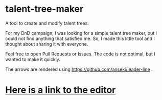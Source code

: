 # talent-tree-maker
A tool to create and modify talent trees.

For my DnD campaign, I was looking for a simple talent tree maker, but I could not find anything that satisfied me.
So, I made this little tool and I thought about sharing it with everyone.

Feel free to open Pull Requests or Issues.
The code is not optimal, but I wanted to make it quickly.

The arrows are rendered using https://github.com/anseki/leader-line .

# [Here is a link to the editor](creator/creator.html)
